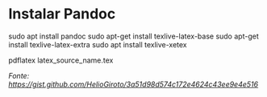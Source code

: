 # Instalar Pandoc

sudo apt install pandoc
sudo apt-get install texlive-latex-base
sudo apt-get install texlive-latex-extra
sudo apt install texlive-xetex

pdflatex latex_source_name.tex



*Fonte: https://gist.github.com/HelioGiroto/3a51d98d574c172e4624c43ee9e4e516*





